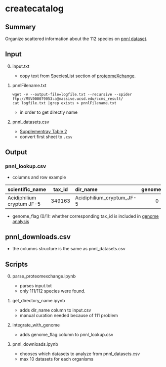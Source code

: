 # createcatalog

## Summary
Organize scattered information about the 112 species on [pnnl dataset](https://www.nature.com/articles/sdata201541?WT.mc_id=TWT_NJapan_SciData_1508).  


## Input
0. input.txt
    * copy text from SpeciesList section of [proteomeXchange](http://proteomecentral.proteomexchange.org/cgi/GetDataset?ID=PXD001860).


0. pnnlFilename.txt

    ```
    wget -v --output-file=logfile.txt --recursive --spider ftp://MSV000079053:a@massive.ucsd.edu/ccms_result/
    cat logfile.txt |grep exists > pnnlFilename.txt
    ```
    * in order to get directly name

0. pnnl_datasets.csv
	* [Supplementray Table 2](https://www.nature.com/article-assets/npg/sdata/2015/sdata201541/extref/sdata201541-s3.xls)
	* convert first sheet to `.csv`

## Output
### pnnl_lookup.csv
* columns and row example

|scientific_name|tax_id|dir_name|genome_flag|
|:--|:--:|:--|:--:|
|Acidiphilium cryptum JF-5|349163|Acidiphilium_cryptum_JF-5|0|

* genome_flag (0/1): whether corresponding tax_id is included in [genome analysis](https://github.com/MitsukiUsui/genome)

## pnnl_downloads.csv
* the columns structure is the same as pnnl_datasets.csv

## Scripts
0. parse_proteomexchange.ipynb
    * parses input.txt
    * only 111/112 species were found.

0. get_directory_name.ipynb
    * adds dir_name column to input.csv
    * manual curation needed because of 111 problem

0. integrate_with_genome
    * adds genome_flag column to pnnl_lookup.csv

0. pnnl_downloads.ipynb
    * chooses which datasets to analyze from pnnl_datasets.csv
	* max 10 datasets for each organisms
